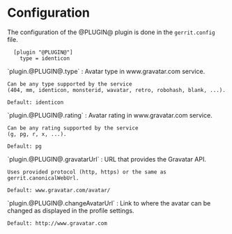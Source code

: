 Configuration
=============

The configuration of the @PLUGIN@ plugin is done in the `gerrit.config`
file.

```
  [plugin "@PLUGIN@"]
    type = identicon
```

<a id="type">
`plugin.@PLUGIN@.type`
:	Avatar type in www.gravatar.com service.

	Can be any type supported by the service
	(404, mm, identicon, monsterid, wavatar, retro, robohash, blank, ...).

	Default: identicon

<a id="rating">
`plugin.@PLUGIN@.rating`
:	Avatar rating in www.gravatar.com service.

	Can be any rating supported by the service
	(g, pg, r, x, ...).

	Default: pg

<a id="gravatarUrl">
`plugin.@PLUGIN@.gravatarUrl`
:	URL that provides the Gravatar API.

	Uses provided protocol (http, https) or the same as gerrit.canonicalWebUrl.

	Default: www.gravatar.com/avatar/

<a id="changeAvatarUrl">
`plugin.@PLUGIN@.changeAvatarUrl`
:	Link to where the avatar can be changed as displayed in the profile settings.

	Default: http://www.gravatar.com
